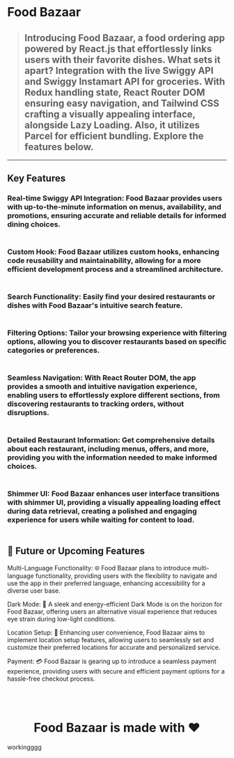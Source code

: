 
# Food Bazaar 

> ## Introducing Food Bazaar, a food ordering app powered by React.js that effortlessly links users with their favorite dishes. What sets it apart? Integration with the live Swiggy API and Swiggy Instamart API for groceries. With Redux handling state, React Router DOM ensuring easy navigation, and Tailwind CSS crafting a visually appealing interface, alongside Lazy Loading. Also, it utilizes Parcel for efficient bundling. Explore the features below.



---
<!-- Features -->
## Key Features 

### Real-time Swiggy API Integration: Food Bazaar provides users with up-to-the-minute information on menus, availability, and promotions, ensuring accurate and reliable details for informed dining choices.<br></br>

### Custom Hook: Food Bazaar utilizes custom hooks, enhancing code reusability and maintainability, allowing for a more efficient development process and a streamlined architecture.<br></br>

### Search Functionality: Easily find your desired restaurants or dishes with Food Bazaar's intuitive search feature.<br></br>

### Filtering Options: Tailor your browsing experience with filtering options, allowing you to discover restaurants based on specific categories or preferences.<br></br>

### Seamless Navigation: With React Router DOM, the app provides a smooth and intuitive navigation experience, enabling users to effortlessly explore different sections, from discovering restaurants to tracking orders, without disruptions.<br></br>

### Detailed Restaurant Information: Get comprehensive details about each restaurant, including menus, offers, and more, providing you with the information needed to make informed choices.<br></br>

### Shimmer UI: Food Bazaar enhances user interface transitions with shimmer UI, providing a visually appealing loading effect during data retrieval, creating a polished and engaging experience for users while waiting for content to load.<br></br>


## 🎯 Future or Upcoming Features
Multi-Language Functionality: 🌐 Food Bazaar plans to introduce multi-language functionality, providing users with the flexibility to navigate and use the app in their preferred language, enhancing accessibility for a diverse user base.

Dark Mode: 🌙 A sleek and energy-efficient Dark Mode is on the horizon for Food Bazaar, offering users an alternative visual experience that reduces eye strain during low-light conditions.

Location Setup: 📍 Enhancing user convenience, Food Bazaar aims to implement location setup features, allowing users to seamlessly set and customize their preferred locations for accurate and personalized service.

Payment: 💳 Food Bazaar is gearing up to introduce a seamless payment experience, providing users with secure and efficient payment options for a hassle-free checkout process.

<br></br>


<div align="center"><h1>Food Bazaar is made with ❤️</h1> </div>


workingggg
